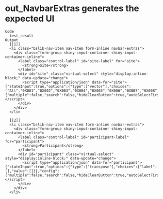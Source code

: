# out_NavbarExtras generates the expected UI

    Code
      test_result
    Output
      [[1]]
      <li class="bslib-nav-item nav-item form-inline navbar-extras">
        <div class="form-group shiny-input-container shiny-input-container-inline">
          <label class="control-label" id="site-label" for="site">
            <strong>Site</strong>
          </label>
          <div id="site" class="virtual-select" style="display:inline-block;" data-update="change">
            <script type="application/json" data-for="site">{"stateInput":true,"options":{"type":["vector"],"choices":["All","0X001","0X002","0X003","0X004","0X005","0X006","0X007","0X008","0X010","0X011","0X012","0X013","0X014","0X015","0X016","0X018","0X021","0X022","0X024","0X026","0X027","0X028","0X029","0X037","0X041","0X064","0X079","0X103","0X109","0X124","0X155","0X159","0X170","0X173","0X180","X185X"]},"config":{"multiple":false,"search":false,"hideClearButton":true,"autoSelectFirstOption":true,"showSelectedOptionsFirst":false,"showValueAsTags":false,"optionsCount":10,"noOfDisplayValues":50,"allowNewOption":false,"disableSelectAll":true,"disableOptionGroupCheckbox":true,"disabled":false}}</script>
          </div>
        </div>
      </li>
      
      [[2]]
      <li class="bslib-nav-item nav-item form-inline navbar-extras">
        <div class="form-group shiny-input-container shiny-input-container-inline">
          <label class="control-label" id="participant-label" for="participant">
            <strong>Participant</strong>
          </label>
          <div id="participant" class="virtual-select" style="display:inline-block;" data-update="change">
            <script type="application/json" data-for="participant">{"stateInput":true,"options":{"type":["transpose"],"choices":{"label":[],"value":[]}},"config":{"multiple":false,"search":false,"hideClearButton":true,"autoSelectFirstOption":true,"showSelectedOptionsFirst":false,"showValueAsTags":false,"optionsCount":10,"noOfDisplayValues":50,"allowNewOption":false,"disableSelectAll":true,"disableOptionGroupCheckbox":true,"disabled":false}}</script>
          </div>
        </div>
      </li>
      

